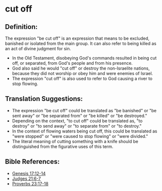 # cut off #

## Definition: ##

The expression "be cut off" is an expression that means to be excluded, banished or isolated from the main group. It can also refer to being killed as an act of divine judgment for sin.

* In the Old Testament, disobeying God's commands resulted in being cut off, or separated, from God's people and from his presence.
* God also said he would "cut off" or destroy the non-Israelite nations, because they did not worship or obey him and were enemies of Israel.
* The expression "cut off" is also used to refer to God causing a river to stop flowing.

## Translation Suggestions: ##

* The expression "be cut off" could be translated as "be banished" or "be sent away" or "be separated from" or "be killed" or "be destroyed."
* Depending on the context, "to cut off" could be translated as, "to destroy" or "to send away" or "to separate from" or "to destroy."
* In the context of flowing waters being cut off, this could be translated as "were stopped" or "were caused to stop flowing" or "were divided."
* The literal meaning of cutting something with a knife should be distinguished from the figurative uses of this term.

## Bible References: ##

* [Genesis 17:12-14](en/tn/gen/help/17/12)
* [Judges 21:6-7](en/tn/jdg/help/21/06)
* [Proverbs 23:17-18](en/tn/pro/help/23/17)
